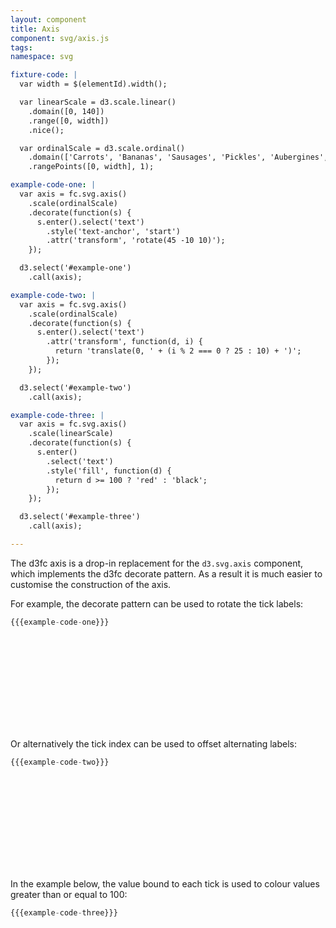 ```yaml
---
layout: component
title: Axis
component: svg/axis.js
tags:
namespace: svg

fixture-code: |
  var width = $(elementId).width();

  var linearScale = d3.scale.linear()
    .domain([0, 140])
    .range([0, width])
    .nice();

  var ordinalScale = d3.scale.ordinal()
    .domain(['Carrots', 'Bananas', 'Sausages', 'Pickles', 'Aubergines', 'Artichokes', 'Spinach', 'Cucumber'])
    .rangePoints([0, width], 1);

example-code-one: |
  var axis = fc.svg.axis()
    .scale(ordinalScale)
    .decorate(function(s) {
      s.enter().select('text')
        .style('text-anchor', 'start')
        .attr('transform', 'rotate(45 -10 10)');
    });

  d3.select('#example-one')
    .call(axis);

example-code-two: |
  var axis = fc.svg.axis()
    .scale(ordinalScale)
    .decorate(function(s) {
      s.enter().select('text')
        .attr('transform', function(d, i) {
          return 'translate(0, ' + (i % 2 === 0 ? 25 : 10) + ')';
        });
    });

  d3.select('#example-two')
    .call(axis);

example-code-three: |
  var axis = fc.svg.axis()
    .scale(linearScale)
    .decorate(function(s) {
      s.enter()
        .select('text')
        .style('fill', function(d) {
          return d >= 100 ? 'red' : 'black';
        });
    });

  d3.select('#example-three')
    .call(axis);

---
```


<style type="text/css">
  .tick text {
    font-size: 13px;
  } 
</style>

The d3fc axis is a drop-in replacement for the `d3.svg.axis` component, which implements the d3fc decorate pattern. As a result it is much easier to customise the construction of the axis.

For example, the decorate pattern can be used to rotate the tick labels:

```js
{{{example-code-one}}}
```

<svg class="axis-container" id="example-one"></svg>
<script type="text/javascript">
(function() {
  var elementId = '#example-one';
  {{{fixture-code}}}
  {{{example-code-one}}}
}());
</script>

Or alternatively the tick index can be used to offset alternating labels:

```js
{{{example-code-two}}}
```

<svg class="axis-container" id="example-two"></svg>
<script type="text/javascript">
(function() {
  var elementId = '#example-two';
  {{{fixture-code}}}
  {{{example-code-two}}}
}());
</script>

In the example below, the value bound to each tick is used to colour values greater than or equal to 100:

```js
{{{example-code-three}}}
```

<svg class="axis-container" id="example-three"></svg>
<script type="text/javascript">
(function() {
  var elementId = '#example-three';
  {{{fixture-code}}}
  {{{example-code-three}}}
}());
</script>
